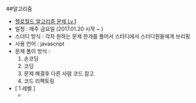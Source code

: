 ##알고리즘
- [헬로월드 알고리즘 문제 Lv.1 ](http://tryhelloworld.co.kr/challenges?language=javascript)
- 일정 : 매주 금요일 (2017.01.20 시작 ~ )
- 스더디 방식 : 각자 원하는 문제 한개를 풀어서 스터디에서 스터디원들에게 브리핑
- 사용 언어 : javascript
- 문제 풀이 방식 :
    1. 손코딩
    2. 코딩
    3. 문제 해결후 다른 사람 코드 참고
    4. 코드 리펙토링
- [ 1 레벨 ]
    + []()
